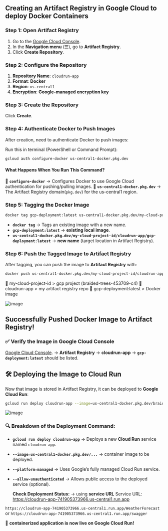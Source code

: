 ## Creating an Artifact Registry in Google Cloud to deploy Docker Containers

### Step 1: Open Artifact Registry
1. Go to the [Google Cloud Console](https://console.cloud.google.com/).
2. In the **Navigation menu** (☰), go to **Artifact Registry**.
3. Click **Create Repository**.

### Step 2: Configure the Repository
1. **Repository Name**: `cloudrun-app`
2. **Format**: **Docker**
3. **Region**: `us-central1`
4. **Encryption**: **Google-managed encryption key**

### Step 3: Create the Repository
Click **Create**.

### Step 4: Authenticate Docker to Push Images
After creation, need to authenticate Docker to push images:

Run this in terminal (PowerShell or Command Prompt):

```sh
gcloud auth configure-docker us-central1-docker.pkg.dev
```

#### What Happens When You Run This Command?
 🔹 **`configure-docker`** → Configures Docker to use Google Cloud authentication for pushing/pulling images.
 🔹 **`us-central1-docker.pkg.dev`** → The Artifact Registry domain(`pkg.dev`) for the us-central1 region.

### Step 5: Tagging the Docker Image

```sh
docker tag gcp-deployment:latest us-central1-docker.pkg.dev/my-cloud-project-id/cloudrun-app/gcp-deployment:latest
```

- **`docker tag`** → Tags an existing image with a new name.
- **`gcp-deployment:latest`** → **existing local image**.
- **`us-central1-docker.pkg.dev/my-cloud-project-id/cloudrun-app/gcp-deployment:latest`** → **new name** (target location in Artifact Registry).

### Step 6: Push the Tagged Image to Artifact Registry
After tagging, you can push the image to **Artifact Registry** with:

```sh
docker push us-central1-docker.pkg.dev/my-cloud-project-id/cloudrun-app/gcp-deployment:latest
```

🔹 my-cloud-project-id > gcp project (braided-trees-453709-c4)
🔹 cloudrun-app > my artifact registry repo
🔹 gcp-deployment:latest > Docker image

![image](https://github.com/user-attachments/assets/7528b28a-dd86-4337-82d0-4628ad6042b8)

## Successfully Pushed Docker Image to Artifact Registry!

### ✅ Verify the Image in Google Cloud Console
 [Google Cloud Console](https://console.cloud.google.com/). → **Artifact Registry** → **cloudrun-app** → **`gcp-deployment:latest`** should be listed.
 
## 🛠️ Deploying the Image to Cloud Run
Now that image is stored in Artifact Registry, it can be deployed to **Google Cloud Run**:

```sh
gcloud run deploy cloudrun-app --image=us-central1-docker.pkg.dev/braided-trees-453709-c4/cloudrun-app/gcp-deployment:latest --region=us-central1 --platform=managed --allow-unauthenticated
```

![image](https://github.com/user-attachments/assets/c2f9b799-75f6-42eb-a5c6-b123cf650f7e)


### 🔍 Breakdown of the Deployment Command:
- **`gcloud run deploy cloudrun-app`** → Deploys a new **Cloud Run** service named `cloudrun-app`.
- **`--image=us-central1-docker.pkg.dev/...`** → container image to be deployed.
- **`--platform=managed`** → Uses Google’s fully managed Cloud Run service.
- **`--allow-unauthenticated`** → Allows public access to the deployed service (optional).

  **Check Deployment Status:** → using **service URL**
  Service URL: https://cloudrun-app-741905373966.us-central1.run.app

`https://cloudrun-app-741905373966.us-central1.run.app/WeatherForecast` 
or
`https://cloudrun-app-741905373966.us-central1.run.app/swagger`

🎯 **containerized application is now live on Google Cloud Run!**


